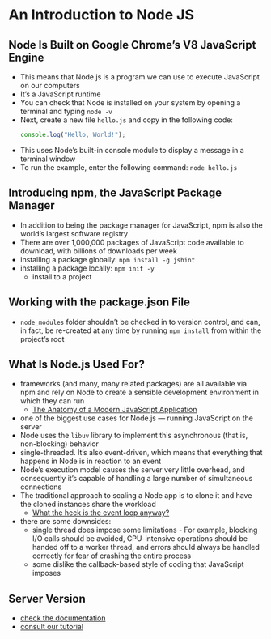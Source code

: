 # An Introduction to Node JS

## Node Is Built on Google Chrome’s V8 JavaScript Engine

- This means that Node.js is a program we can use to execute JavaScript on our computers
- It’s a JavaScript runtime
- You can check that Node is installed on your system by opening a terminal and typing `node -v`
- Next, create a new file `hello.js` and copy in the following code:
  ```js
  console.log("Hello, World!");
  ```
- This uses Node’s built-in console module to display a message in a terminal window
- To run the example, enter the following command:
  `node hello.js`

## Introducing npm, the JavaScript Package Manager

- In addition to being the package manager for JavaScript, npm is also the world’s largest software registry
- There are over 1,000,000 packages of JavaScript code available to download, with billions of downloads per week
- installing a package globally: `npm install -g jshint`
- installing a package locally: `npm init -y`
  - install to a project

## Working with the package.json File

- `node_modules` folder shouldn’t be checked in to version control, and can, in fact, be re-created at any time by running `npm install` from within the project’s root

## What Is Node.js Used For?

- frameworks (and many, many related packages) are all available via npm and rely on Node to create a sensible development environment in which they can run
  - [The Anatomy of a Modern JavaScript Application](https://www.sitepoint.com/anatomy-of-a-modern-javascript-application/)
- one of the biggest use cases for Node.js — running JavaScript on the server
- Node uses the `libuv` library to implement this asynchronous (that is, non-blocking) behavior
- single-threaded. It’s also event-driven, which means that everything that happens in Node is in reaction to an event
- Node’s execution model causes the server very little overhead, and consequently it’s capable of handling a large number of simultaneous connections
- The traditional approach to scaling a Node app is to clone it and have the cloned instances share the workload
  - [What the heck is the event loop anyway?](https://www.youtube.com/watch?v=8aGhZQkoFbQ)
- there are some downsides:
  - single thread does impose some limitations - For example, blocking I/O calls should be avoided, CPU-intensive operations should be handed off to a worker thread, and errors should always be handled correctly for fear of crashing the entire process
  - some dislike the callback-based style of coding that JavaScript imposes

## Server Version

- [check the documentation](https://nodejs.org/en/docs/guides/anatomy-of-an-http-transaction/)
- [consult our tutorial](https://www.sitepoint.com/build-a-simple-web-server-with-node-js/)